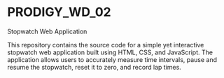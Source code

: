 # PRODIGY_WD_02

Stopwatch Web Application

This repository contains the source code for a simple yet interactive stopwatch web application built using HTML, CSS, and JavaScript. The application allows users to accurately measure time intervals, pause and resume the stopwatch, reset it to zero, and record lap times.
